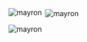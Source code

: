 <p><img align="left" src="https://github-readme-stats.vercel.app/api/top-langs?username=mayron&show_icons=true&locale=en&layout=compact" alt="mayron" /></p>

<p>&nbsp;<img align="center" src="https://github-readme-stats.vercel.app/api?username=mayron&show_icons=true&locale=en" alt="mayron" /></p>

<p><img align="center" src="https://github-readme-streak-stats.herokuapp.com/?user=mayron&" alt="mayron" /></p>

